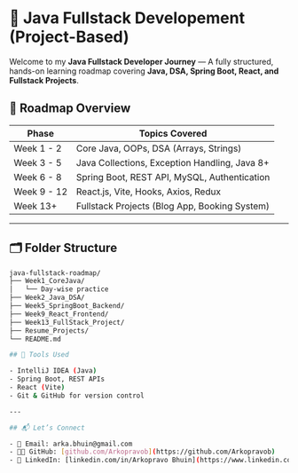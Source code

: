 # 🚀 Java Fullstack Developement (Project-Based)

Welcome to my **Java Fullstack Developer Journey** — A fully structured, hands-on learning roadmap covering **Java, DSA, Spring Boot, React, and Fullstack Projects**.

## 📌 Roadmap Overview

| Phase              | Topics Covered                                   |
|--------------------|--------------------------------------------------|
| Week 1 - 2         | Core Java, OOPs, DSA (Arrays, Strings)           |
| Week 3 - 5         | Java Collections, Exception Handling, Java 8+    |
| Week 6 - 8         | Spring Boot, REST API, MySQL, Authentication     |
| Week 9 - 12        | React.js, Vite, Hooks, Axios, Redux              |
| Week 13+           | Fullstack Projects (Blog App, Booking System)    |

---

## 🗂️ Folder Structure

```bash
java-fullstack-roadmap/
├── Week1_CoreJava/
│   └── Day-wise practice
├── Week2_Java_DSA/
├── Week5_SpringBoot_Backend/
├── Week9_React_Frontend/
├── Week13_FullStack_Project/
├── Resume_Projects/
└── README.md

## 🧰 Tools Used

- IntelliJ IDEA (Java)
- Spring Boot, REST APIs
- React (Vite)
- Git & GitHub for version control

---

## 📬 Let’s Connect

- 📧 Email: arka.bhuin@gmail.com
- 🧑‍💻 GitHub: [github.com/Arkopravob](https://github.com/Arkopravob)
- 💼 LinkedIn: [linkedin.com/in/Arkopravo Bhuin](https://www.linkedin.com/in/arkopravo-bhuin)
